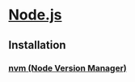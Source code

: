 # [Node.js](https://nodejs.org)

## Installation

### [nvm (Node Version Manager)](https://github.com/nvm-sh/nvm)
